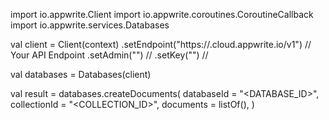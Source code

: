 import io.appwrite.Client
import io.appwrite.coroutines.CoroutineCallback
import io.appwrite.services.Databases

val client = Client(context)
    .setEndpoint("https://<REGION>.cloud.appwrite.io/v1") // Your API Endpoint
    .setAdmin("") // 
    .setKey("") // 

val databases = Databases(client)

val result = databases.createDocuments(
    databaseId = "<DATABASE_ID>", 
    collectionId = "<COLLECTION_ID>", 
    documents = listOf(), 
)